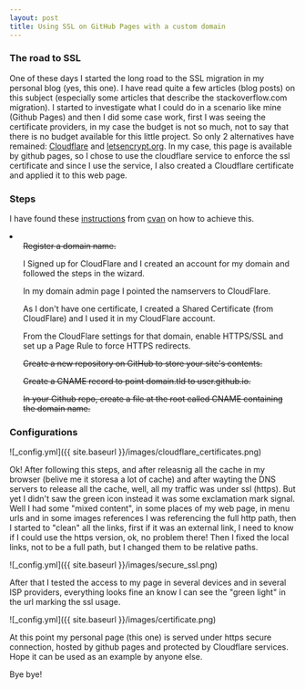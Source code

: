 ```yaml
---
layout: post
title: Using SSL on GitHub Pages with a custom domain
---
```


### The road to SSL

One of these days I started the long road to the SSL migration in my personal blog (yes, this one). 
I have read quite a few articles (blog posts) on this subject (especially some articles that describe the stackoverflow.com migration). I started to investigate what I could do in a scenario like mine (Github Pages) and then I did some case work, first I was seeing the certificate providers, in my case the budget is not so much, not to say that there is no budget available for this little project. So only 2 alternatives have remained: [Cloudflare](https://www.cloudflare.com/) and [letsencrypt.org](https://letsencrypt.org/). In my case, this page is available by github pages, so I chose to use the cloudflare service to enforce the ssl certificate and since I use the service, I also created a Cloudflare certificate and applied it to this web page.

### Steps

I have found these [instructions](https://gist.github.com/cvan/8630f847f579f90e0c014dc5199c337b) from [cvan](https://github.com/cvan/) on how to achieve this.

<li>
	<ul><strike>Register a domain name.</strike></ul>
	<ul>I Signed up for CloudFlare and I created an account for my domain and followed the steps in the wizard.</ul>
	<ul>In my domain admin page I pointed the namservers to CloudFlare.</ul>
	<ul>As I don't have one certificate, I created a Shared Certificate (from CloudFlare) and I used it in my CloudFlare account.</ul>
	<ul>From the CloudFlare settings for that domain, enable HTTPS/SSL and set up a Page Rule to force HTTPS redirects.</ul>	
	<ul><strike>Create a new repository on GitHub to store your site's contents.</strike></ul>
	<ul><strike>Create a CNAME record to point domain.tld to user.github.io.</strike></ul>
	<ul><strike>In your Github repo, create a file at the root called CNAME containing the domain name.</strike></ul>	
</li>

### Configurations

![_config.yml]({{ site.baseurl }}/images/cloudflare_certificates.png)

Ok! After following this steps, and after releasnig all the cache in my browser (belive me it storesa a lot of cache) and after wayting the DNS servers to release all the cache, well, all my traffic was under ssl (https). But yet I didn't saw the green icon instead it was some exclamation mark signal. Well I had some "mixed content", in some places of my web page, in menu urls and in some images references I was referencing the full http path, then I started to "clean" all the links, first if it was an external link, I need to know if I could use the https version, ok, no problem there! Then I fixed the local links, not to be a full path, but I changed them to be relative paths.

![_config.yml]({{ site.baseurl }}/images/secure_ssl.png)

After that I tested the access to my page in several devices and in several ISP providers, everything looks fine an know I can see the "green light" in the url marking the ssl usage.

![_config.yml]({{ site.baseurl }}/images/certificate.png)

At this point my personal page (this one) is served under https secure connection, hosted by github pages and protected by Cloudflare services. Hope it can be used as an example by anyone else.

Bye bye!

